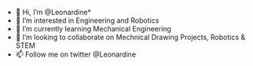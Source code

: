 - 👋 Hi, I’m @Leonardine*
- 👀 I’m interested in Engineering and Robotics
- 🌱 I’m currently learning Mechanical Engineering
- 💞️ I’m looking to collaborate on Mechnical Drawing Projects, Robotics & STEM
- 📫 Follow me on twitter @Leonardine

<!---
Leonardine/Leonardine is a ✨ special ✨ repository because its `README.md` (this file) appears on your GitHub profile.
You can click the Preview link to take a look at your changes.
--->
